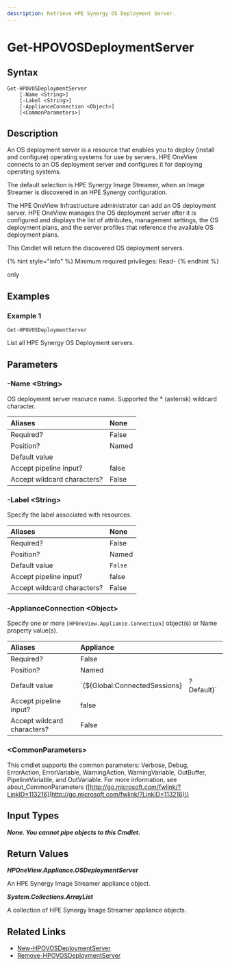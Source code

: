 ```yaml
---
description: Retrieve HPE Synergy OS Deployment Server.
---
```


# Get-HPOVOSDeploymentServer

## Syntax

```text
Get-HPOVOSDeploymentServer
    [-Name <String>]
    [-Label <String>]
    [-ApplianceConnection <Object>]
    [<CommonParameters>]
```

## Description

An OS deployment server is a resource that enables you to deploy \(install and configure\) operating systems for use by servers. HPE OneView connects to an OS deployment server and configures it for deploying operating systems.

The default selection is HPE Synergy Image Streamer, when an Image Streamer is discovered in an HPE Synergy configuration.

The HPE OneView Infrastructure administrator can add an OS deployment server. HPE OneView manages the OS deployment server after it is configured and displays the list of attributes, management settings, the OS deployment plans, and the server profiles that reference the available OS deployment plans.

This Cmdlet will return the discovered OS deployment servers.

{% hint style="info" %}
Minimum required privileges: Read-
{% endhint %}

only

## Examples

### Example 1

```text
Get-HPOVOSDeploymentServer
```

List all HPE Synergy OS Deployment servers.

## Parameters

### -Name &lt;String&gt;

OS deployment server resource name. Supported the \* \(asterisk\) wildcard character.

| Aliases | None |
| :--- | :--- |
| Required? | False |
| Position? | Named |
| Default value |  |
| Accept pipeline input? | false |
| Accept wildcard characters? | False |

### -Label &lt;String&gt;

Specify the label associated with resources.

| Aliases | None |
| :--- | :--- |
| Required? | False |
| Position? | Named |
| Default value | `False` |
| Accept pipeline input? | false |
| Accept wildcard characters? | False |

### -ApplianceConnection &lt;Object&gt;

Specify one or more `[HPOneView.Appliance.Connection]` object\(s\) or Name property value\(s\).

| Aliases | Appliance |  |
| :--- | :--- | :--- |
| Required? | False |  |
| Position? | Named |  |
| Default value | \`\(${Global:ConnectedSessions} | ? Default\)\` |
| Accept pipeline input? | false |  |
| Accept wildcard characters? | False |  |

### &lt;CommonParameters&gt;

This cmdlet supports the common parameters: Verbose, Debug, ErrorAction, ErrorVariable, WarningAction, WarningVariable, OutBuffer, PipelineVariable, and OutVariable. For more information, see about\_CommonParameters \([http://go.microsoft.com/fwlink/?LinkID=113216](http://go.microsoft.com/fwlink/?LinkID=113216)\)

## Input Types

_**None. You cannot pipe objects to this Cmdlet.**_

## Return Values

_**HPOneView.Appliance.OSDeploymentServer**_

An HPE Synergy Image Streamer appliance object.

_**System.Collections.ArrayList**_

A collection of HPE Synergy Image Streamer appliance objects.

## Related Links

* [New-HPOVOSDeploymentServer](new-hpovosdeploymentserver.md)
* [Remove-HPOVOSDeploymentServer](https://github.com/HewlettPackard/POSH-HPOneView-docs/tree/2c3cd0d508b6cdba6336a27d496637fc71c6ce4c/docs/cmdlets/v5.00/servers/remove-hpovosdeploymentserver.md)


